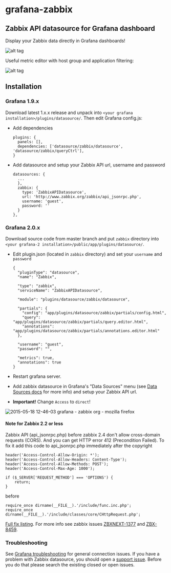 # grafana-zabbix
## Zabbix API datasource for Grafana dashboard

Display your Zabbix data directly in Grafana dashboards!   

![alt tag](https://cloud.githubusercontent.com/assets/4932851/7454206/34bf9f8c-f27a-11e4-8e96-a73829f188c4.png)

Useful metric editor with host group and application filtering:

![alt tag](https://cloud.githubusercontent.com/assets/4932851/7441162/4f6af788-f0e4-11e4-887b-34d987d00c40.png)


## Installation

### Grafana 1.9.x

Download latest 1.x.x release and unpack into `<your grafana installation>/plugins/datasource/`. Then edit Grafana config.js:
  * Add dependencies
  
    ```
    plugins: {
      panels: [],
      dependencies: ['datasource/zabbix/datasource', 'datasource/zabbix/queryCtrl'],
    }
    ```
  * Add datasource and setup your Zabbix API url, username and password
  
    ```
    datasources: {
      ...
      },
      zabbix: {
        type: 'ZabbixAPIDatasource',
        url: 'http://www.zabbix.org/zabbix/api_jsonrpc.php',
        username: 'guest',
        password: ''
      }
    },
    ```
    
### Grafana 2.0.x
Download source code from master branch and put `zabbix` directory into `<your grafana-2 installation>/public/app/plugins/datasource/`.
  * Edit plugin.json (located in `zabbix` directory) and set your `username` and `password`
  
    ```
    {
      "pluginType": "datasource",
      "name": "Zabbix",

      "type": "zabbix",
      "serviceName": "ZabbixAPIDatasource",

      "module": "plugins/datasource/zabbix/datasource",

      "partials": {
        "config": "app/plugins/datasource/zabbix/partials/config.html",
        "query": "app/plugins/datasource/zabbix/partials/query.editor.html",
        "annotations": "app/plugins/datasource/zabbix/partials/annotations.editor.html"
      },

      "username": "guest",
      "password": "",

      "metrics": true,
      "annotations": true
    }

    ```
  * Restart grafana server.
  * Add zabbix datasource in Grafana's "Data Sources" menu (see [Data Sources docs](http://docs.grafana.org/datasources/graphite/) for more info) and setup your Zabbix API url.
  * **Important!** Change `Access` to `direct`!

![2015-05-18 12-46-03 grafana - zabbix org - mozilla firefox](https://cloud.githubusercontent.com/assets/4932851/7678429/b42a9cda-fd5c-11e4-84a3-07aa765769d3.png)

#### Note for Zabbix 2.2 or less
Zabbix API (api_jsonrpc.php) before zabbix 2.4 don't allow cross-domain requests (CORS). And you can get HTTP error 412 (Precondition Failed).
To fix it add this code to api_jsonrpc.php immediately after the copyright
```
header('Access-Control-Allow-Origin: *');
header('Access-Control-Allow-Headers: Content-Type');
header('Access-Control-Allow-Methods: POST');
header('Access-Control-Max-Age: 1000');

if ($_SERVER['REQUEST_METHOD'] === 'OPTIONS') {
	return;
}
```
before 
```
require_once dirname(__FILE__).'/include/func.inc.php';
require_once dirname(__FILE__).'/include/classes/core/CHttpRequest.php';
```
[Full fix listing](https://gist.github.com/alexanderzobnin/f2348f318d7a93466a0c).
For more info see zabbix issues [ZBXNEXT-1377](https://support.zabbix.com/browse/ZBXNEXT-1377) and [ZBX-8459](https://support.zabbix.com/browse/ZBX-8459).

### Troubleshooting
See [Grafana troubleshooting](http://docs.grafana.org/installation/troubleshooting/) for general connection issues. If you have a problem with Zabbix datasource, you should open a [support issue](https://github.com/alexanderzobnin/grafana-zabbix/issues). Before you do that please search the existing closed or open issues.
